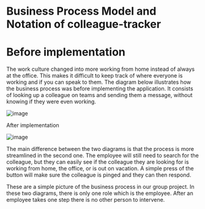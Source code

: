 # Business Process Model and Notation of colleague-tracker 

 

# Before implementation 

The work culture changed into more working from home instead of always at the office. This makes it difficult to keep track of where everyone is working and if you can speak to them. The diagram below illustrates how the business process was before implementing the application. 
It consists of looking up a colleague on teams and sending them a message, without knowing if they were even working.  

 

     

![image](https://github.com/SoleilUmwiza92/PortfolioS3/assets/124836754/cdfa0c0a-421b-4c29-9dc0-9361a5c5773b)



 
 

 

After implementation  

![image](https://github.com/SoleilUmwiza92/PortfolioS3/assets/124836754/65d85f90-af1b-443e-aa36-e589e146e02e)

 

 

The main difference between the two diagrams is that the process is more streamlined in the second one. 
The employee will still need to search for the colleague, but they can easily see if the colleague they are looking for is working from home, the office, or is out on vacation. 
A simple press of the button will make sure the colleague is pinged and they can then respond.   

 

 

 

These are a simple picture of the business process in our group project. In these two diagrams, there is only one role which is the employee. After an employee takes one step there is no other person to intervene. 

 
